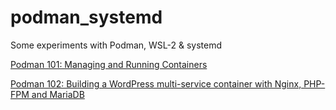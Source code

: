 # podman_systemd
Some experiments with Podman, WSL-2 &amp; systemd


[Podman 101: Managing and Running Containers](https://joerismissaert.dev/posts/podman-101-managing-and-running-containers/)

[Podman 102: Building a WordPress multi-service container with Nginx, PHP-FPM and MariaDB](https://joerismissaert.dev/posts/podman-102-wordpress-multi-service-container/)
